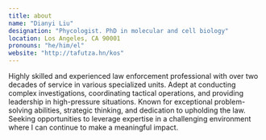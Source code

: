 ```yaml
---
title: about
name: "Dianyi Liu"
designation: "Phycologist. PhD in molecular and cell biology"
location: Los Angeles, CA 90001
pronouns: "he/him/el"
website: "http://tafutza.hn/kos"
---
```


Highly skilled and experienced law enforcement professional with over two decades of service in various specialized units. Adept at conducting complex investigations, coordinating tactical operations, and providing leadership in high-pressure situations. Known for exceptional problem-solving abilities, strategic thinking, and dedication to upholding the law. Seeking opportunities to leverage expertise in a challenging environment where I can continue to make a meaningful impact.
